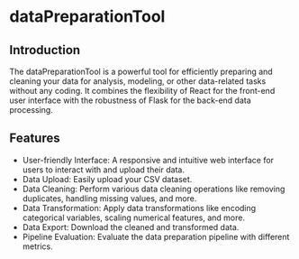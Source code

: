 # dataPreparationTool

## Introduction
The dataPreparationTool is a powerful tool for efficiently preparing and cleaning your data for analysis, modeling, or other data-related tasks without any coding.
It combines the flexibility of React for the front-end user interface with the robustness of Flask for the back-end data processing.

## Features
- User-friendly Interface: A responsive and intuitive web interface for users to interact with and upload their data.
- Data Upload: Easily upload your CSV dataset.
- Data Cleaning: Perform various data cleaning operations like removing duplicates, handling missing values, and more.
- Data Transformation: Apply data transformations like encoding categorical variables, scaling numerical features, and more.
- Data Export: Download the cleaned and transformed data.
- Pipeline Evaluation: Evaluate the data preparation pipeline with different metrics. 
